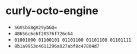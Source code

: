 # curly-octo-engine
- `SGVsbG8gV29ybGQ=`
- `48656c6c6f20576f726c64`
- `01001000 01100101 01101100 01101100 01101111`
- `8b1a9953c4611296a827abf8c47804d7`
